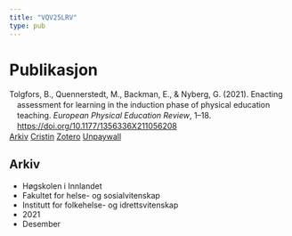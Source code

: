 ```yaml
---
title: "VQV25LRV"
type: pub
---
```

<h1>Publikasjon</h1>
<article id="csl-bib-container-VQV25LRV" class="csl-bib-container">
  <div class="csl-bib-body" style="line-height: 1.35; padding-left: 1em; text-indent:-1em;">
  <div class="csl-entry">Tolgfors, B., Quennerstedt, M., Backman, E., &amp; Nyberg, G. (2021). Enacting assessment for learning in the induction phase of physical education teaching. <i>European Physical Education Review</i>, 1&#x2013;18. <a href="https://doi.org/10.1177/1356336X211056208">https://doi.org/10.1177/1356336X211056208</a></div>
</div>
  <div class="csl-bib-buttons">
    <a href="#taxonomy-article-VQV25LRV" class="csl-bib-button">Arkiv</a>
    <a href alt="Cristin URL" class="csl-bib-button">Cristin</a>
    <a href alt="Zotero URL" class="csl-bib-button">Zotero</a>
    <a href="https://journals.sagepub.com/doi/pdf/10.1177/1356336X211056208" class="csl-bib-button">Unpaywall</a>
  </div>
  <div id="csl-bib-meta-container-VQV25LRV"></div>
</article>
<div id="csl-bib-meta-VQV25LRV" class="csl-bib-meta">
  <article id="taxonomy-article-VQV25LRV" class="taxonomy-article">
    <h1>Arkiv</h1>
    <ul>
      <li>Høgskolen i Innlandet</li>
      <li>Fakultet for helse- og sosialvitenskap</li>
      <li>Institutt for folkehelse- og idrettsvitenskap</li>
      <li>2021</li>
      <li>Desember</li>
    </ul>
  </article>
</div>
